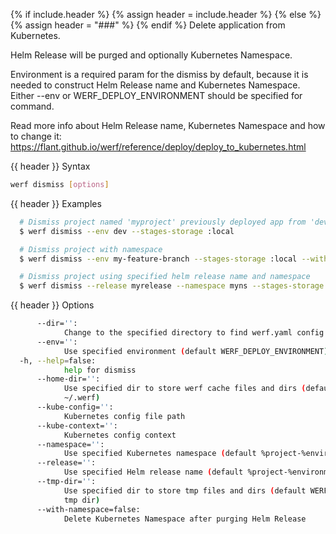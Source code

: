 {% if include.header %}
{% assign header = include.header %}
{% else %}
{% assign header = "###" %}
{% endif %}
Delete application from Kubernetes.

Helm Release will be purged and optionally Kubernetes Namespace.

Environment is a required param for the dismiss by default, because it is needed to construct Helm 
Release name and Kubernetes Namespace. Either --env or WERF_DEPLOY_ENVIRONMENT should be specified 
for command.

Read more info about Helm Release name, Kubernetes Namespace and how to change it: 
https://flant.github.io/werf/reference/deploy/deploy_to_kubernetes.html

{{ header }} Syntax

```bash
werf dismiss [options]
```

{{ header }} Examples

```bash
  # Dismiss project named 'myproject' previously deployed app from 'dev' environment; helm release name and namespace will be named as 'myproject-dev'
  $ werf dismiss --env dev --stages-storage :local

  # Dismiss project with namespace
  $ werf dismiss --env my-feature-branch --stages-storage :local --with-namespace

  # Dismiss project using specified helm release name and namespace
  $ werf dismiss --release myrelease --namespace myns --stages-storage :local
```

{{ header }} Options

```bash
      --dir='':
            Change to the specified directory to find werf.yaml config
      --env='':
            Use specified environment (default WERF_DEPLOY_ENVIRONMENT)
  -h, --help=false:
            help for dismiss
      --home-dir='':
            Use specified dir to store werf cache files and dirs (default WERF_HOME environment or 
            ~/.werf)
      --kube-config='':
            Kubernetes config file path
      --kube-context='':
            Kubernetes config context
      --namespace='':
            Use specified Kubernetes namespace (default %project-%environment template)
      --release='':
            Use specified Helm release name (default %project-%environment template)
      --tmp-dir='':
            Use specified dir to store tmp files and dirs (default WERF_TMP environment or system 
            tmp dir)
      --with-namespace=false:
            Delete Kubernetes Namespace after purging Helm Release
```

